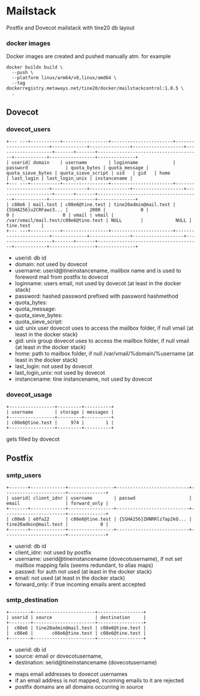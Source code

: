 # Mailstack

Postfix and Dovecot mailstack with tine20 db layout

### docker images
Docker images are created and pushed manually atm. for example

    docker buildx build \
      --push \
      --platform linux/arm64/v8,linux/amd64 \
      --tag dockerregistry.metaways.net/tine20/docker/mailstackcontrol:1.0.5 \
      .

## Dovecot

### dovecot_users

```
+--- ---+-----------+-----------------+-----------------------+-----------------------+-------------+---------------+-------------------+--------------------+-------+-------+--------------------------------------+------------+-----------------+--------------+
| userid| domain    | username        | loginname             | password              | quota_bytes | quota_message | quota_sieve_bytes | quota_sieve_script | uid   | gid   | home                                 | last_login | last_login_unix | instancename |
+--- ---+-----------+-----------------+-----------------------+-----------------------+-------------+---------------+-------------------+--------------------+-------+-------+--------------------------------------+------------+-----------------+--------------+
| c08e6 | mail.test | c08e6@tine.test | tine20admin@mail.test | {SSHA256}u2CRFawz3... |        2000 |             0 |                 0 |                  0 | vmail | vmail | /var/vmail/mail.test/c08e6@tine.test | NULL       |            NULL | tine.test    |
+--- ---+-----------+-----------------+-----------------------+-----------------------+-------------+---------------+-------------------+--------------------+-------+-------+--------------------------------------+------------+-----------------+--------------+
```
+ userid: db id
+ domain: not used by dovecot
+ username: userid@tineinstancename, mailbox name and is used to foreword mail from postfix to dovecot
+ loginname: users email, not used by dovecot (at least in the docker stack)
+ password: hashed password prefixed with password hashmethod
+ quota_bytes:
+ quota_message:
+ quota_sieve_bytes:
+ quota_sieve_script:
+ uid: unix user dovecot uses to access the mailbox folder, if null vmail (at least in the docker stack)
+ gid: unix group dovecot uses to access the mailbox folder, if null vmail (at least in the docker stack)
+ home: path to mailbox folder, if null /var/vmail/%domain/%username (at least in the docker stack)
+ last_login: not used by dovecot
+ last_login_unix: not used by dovecot
+ instancename: tine instancename, not used by dovecot


### dovecot_usage
```
+-----------------+---------+----------+
| username        | storage | messages |
+-----------------+---------+----------+
| c08e6@tine.test |     974 |        1 |
+-----------------+---------+----------+
```
gets filled by dovecot

## Postfix

### smtp_users
```
+-------+-------------+-----------------+---------------------------+-----------------------+--------------+
| userid| client_idnr | username        | passwd                    | email                 | forward_only |
+-------+-------------+-----------------+---------------------------+-----------------------+--------------+
| c08e6 | e0fa22      | c08e6@tine.test | {SSHA256}ZHNRRlz7ap2kO... | tine20admin@mail.test |            0 |
+-------+-------------+-----------------+---------------------------+-----------------------+--------------+
```

+ userid: db id
+ client_idnr: not used by postfix
+ username: userid@tineinstancename (dovecotusername), if not set mailbox mapping fails (seems redundant, to alias maps)
+ passwd: for auth not used (at least in the docker stack)
+ email: not used (at least in the docker stack)
+ forward_only: if true incoming emails arent accepted

### smtp_destination
```
+--------+-----------------------+-----------------+
| userid | source                | destination     |
+--------+-----------------------+-----------------+
|  c08e6 | tine20admin@mail.test | c08e6@tine.test |
|  c08e6 |       c08e6@tine.test | c08e6@tine.test |
+--------+-----------------------+-----------------+
```
+ userid: db id
+ source: email or dovecotusername,
+ destination: serid@tineinstancename (dovecotusername)

- maps email addresses to dovecot usernames
- if an email address is not mapped, incoming emails to it are rejected
- postfix domains are all domains occurring in source